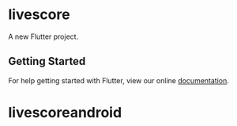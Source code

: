 # livescore

A new Flutter project.

## Getting Started

For help getting started with Flutter, view our online
[documentation](https://flutter.io/).
# livescoreandroid
